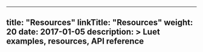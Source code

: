 
---
title: "Resources"
linkTitle: "Resources"
weight: 20
date: 2017-01-05
description: >
  Luet examples, resources, API reference
---

